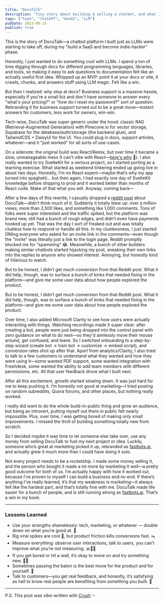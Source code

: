 ```yaml
---
title: "DocuTalk"
description: "Tiny story about building & selling a chatbot, and what I learned."
tags: ["SaaS", "ChatGPT", "GenAI", "LLM"]
pubDate: 2023-08-15
publish: true
---
```


This is the story of DocuTalk—a chatbot platform I built just as LLMs were starting to take off, during my "build a SaaS and become indie-hacker" phase.

Honestly, I just wanted to do something cool with LLMs. I spend a ton of time digging through docs for different programming languages, libraries, and tools, so making it easy to ask questions to documentation felt like an actually useful first idea. Whipped up an MVP: point it at your docs or site, it crawls, chunks, and answers stuff using LLM magic. Felt like a win.

But then I realized: why stop at docs? Business support is a massive hassle, especially if you're a small biz and don't have someone to answer every "what's your pricing?" or "how do I reset my password?" sort of question. Rebranding it for business support turned out to be a great move—instant answers for customers, less work for owners, win-win.

Tech-wise, DocuTalk was super generic under the hood: classic RAG (Retrieval-Augmented Generation) with Pinecone.io for vector storage, Supabase for the database/auth/storage (the backend glue), and TailwindCSS + DaisyUI for the UI. You could plug in docs, support articles, whatever—and it "just worked" for all sorts of use-cases.

On a sidenote: the original build was React/Remix, but over time it became a slow, unmanageable mess (I can't vibe with React—[here's why](https://youtu.be/HyWYpM_S-2c?si=4xVzjAHVb5zlt1Vg) 🤣). I also really wanted to try SvelteKit for a serious project, so I started porting as a learning exercise. What started as weekend tinkering ended up going live in about two days. Honestly, I’m no React expert—maybe that’s why my app turned into spaghetti... but then again, I had exactly one day of SvelteKit knowledge before shipping to prod and it worked better than months of React code. Make of that what you will. Anyway, coming back—

After a few days of this rewrite, I casually dropped a [reddit post](https://www.reddit.com/r/ChatGPT/comments/12n2hso/building_a_tool_to_create_ai_chatbots_with_your/) about DocuTalk—didn’t think much of it. Suddenly it totally blew up: over a million views, more than 2,500 likes, and something like 1,000 comments. Tons of folks were super interested and the traffic spiked, but the platform was brand new, still had a bunch of rough edges, and didn’t even have payments hooked up yet. That was the day I sort of freaked out and was totally clueless how to respond or handle all this. In my cluelessness, I just started DMing everyone who asked for an invite link in the comments—even though the "invite" was literally just a link to the login page. Reddit promptly blocked me for “spamming” 😂. Meanwhile, a bunch of other builders making similar chatbots started hijacking my post, sneaking their own links into the replies to anyone who showed interest. Annoying, but honestly kind of hilarious to watch.

But to be honest, I didn’t get much conversion from that Reddit post. What it did help, though, was to surface a bunch of kinks that needed fixing in the platform—and give me some user data about how people explored the product.

But to be honest, I didn’t get much conversion from that Reddit post. What it did help, though, was to surface a bunch of kinks that needed fixing in the platform—and give me some user data about how people explored the product.

Over time, I also added Microsoft Clarity to see how users were actually interacting with things. Watching recordings made it super clear: after creating a bot, people were just being dropped into the control panel with zero guidance on what to do next—so they'd aimlessly move their mouse around, get confused, and leave. So I switched onboarding to a step-by-step wizard (create bot → train bot → customize → embed script), and conversion rates shot up after that. Apart from analytics/Clarity, I also tried to talk to a few customers to understand what they wanted and how they were using it—some wanted PDF support, some wanted integration with Freshdesk, some wanted the ability to add team members with different permissions, etc. All that user feedback drove what I built next.

After all this excitement, growth started slowing down. It was just hard for me to keep pushing it. I’m honestly not good at marketing—I tried posting on random subreddits, Quora forums, and other places, but nothing really worked.

I really did want to do the whole build-in-public thing and grow an audience, but being an introvert, putting myself out there in public felt nearly impossible. Plus, over time, I was getting bored of making only small improvements. I missed the thrill of building something totally new from scratch.

So I decided maybe it was time to let someone else take over, use any money from selling DocuTalk to fuel my next project or idea. Luckily, someone who’s great at marketing picked it up, rebranded as [fastbots.ai](https://fastbots.ai), and actually grew it much more than I could have doing it solo.

Not every project needs to be a rocketship. I made some money selling it, and the person who bought it made a lot more by marketing it well—a pretty good outcome for both of us. I’m actually happy with how it worked out, because I’ve proven to myself I can build a business end-to-end. If there’s anything I’ve really learned, it’s that my weakness is marketing—it always felt like the hardest part, and that’s totally fine with me. DocuTalk made life easier for a bunch of people, and is still running strong as [fastbots.ai](https://fastbots.ai). That’s a win in my book.

---

### Lessons Learned

- Use your strengths shamelessly: tech, marketing, or whatever — double down on what you’re good at. 💪
- Big viral spikes are cool 🚀, but product friction kills conversions fast. 🪤
- Measure everything: observe user interactions, talk to users, you can’t improve what you’re not measuring. 📊🕵️‍♂️
- If you get bored or hit a wall, it’s okay to move on and try something new. 🏃‍♂️
- Sometimes passing the baton is the best move for the product and for yourself. 🏅
- Talk to customers—you get real feedback, and honestly, it’s satisfying as hell to know real people are benefiting from something you built. 💬

---

P.S. This post was vibe-written with [Crush](https://github.com/charmbracelet/crush) ✨
